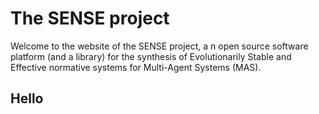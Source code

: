 # The SENSE project
Welcome to the website of the SENSE project, a n open source software platform (and a library) for the synthesis of Evolutionarily Stable and Effective normative systems for Multi-Agent Systems (MAS). 

## Hello

